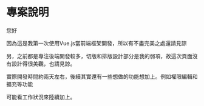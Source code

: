 # 專案說明



您好

因為這是我第一次使用Vue.js當前端框架開發，所以有不盡完美之處還請見諒

另，之前都是專注後端開發較多，切版和排版設計部分是我的弱項，故這次頁面沒有設計得很美觀，也請見諒。

實際開發時間約兩天左右，後續其實還有一些想做的功能想加上。例如權限編輯和擴充等功能

可能看工作狀況來陸續加上。
